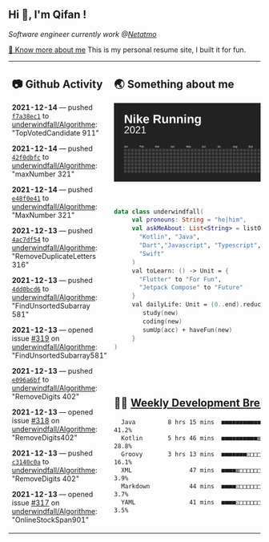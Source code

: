 <h2> Hi 👋, I'm Qifan ! </h2>
<p><em>Software engineer currently work @<a href="https://www.netatmo.com">Netatmo</a>
</em></p><p><a href="https://qifanyang.com/resume" target="_blank"> 🔭 Know more about me</a> This is my personal resume site, I built it for fun.</p>
<table><tr><td valign="top" rowspan="2">

 ## 📷 Github Activity
 <!-- githubActivity starts -->
  **2021-12-14** — pushed [`f7a38ec1`](https://github.com/underwindfall/Algorithme/commit/f7a38ec15ecac71a4fc5a3eb906ae8f0e2d6109a) to [underwindfall/Algorithme](https://api.github.com/repos/underwindfall/Algorithme): "TopVotedCandidate 911"

  **2021-12-14** — pushed [`42f0dbfc`](https://github.com/underwindfall/Algorithme/commit/42f0dbfcf232680d3e9b523073b5fd4eb79116a8) to [underwindfall/Algorithme](https://api.github.com/repos/underwindfall/Algorithme): "maxNumber 321"

  **2021-12-14** — pushed [`e48f0e41`](https://github.com/underwindfall/Algorithme/commit/e48f0e415cad5913a973971f954d8e13718701ee) to [underwindfall/Algorithme](https://api.github.com/repos/underwindfall/Algorithme): "MaxNumber 321"

  **2021-12-13** — pushed [`4ac7df54`](https://github.com/underwindfall/Algorithme/commit/4ac7df5412c4da222f08c8cd66f64a0036541039) to [underwindfall/Algorithme](https://api.github.com/repos/underwindfall/Algorithme): "RemoveDuplicateLetters 316"

  **2021-12-13** — pushed [`4dd0bcd6`](https://github.com/underwindfall/Algorithme/commit/4dd0bcd660aa3628240b587d09dde63ba2de003c) to [underwindfall/Algorithme](https://api.github.com/repos/underwindfall/Algorithme): "FindUnsortedSubarray 581"

  **2021-12-13** — opened issue [#319](https://api.github.com/repos/underwindfall/Algorithme/issues/319) on [underwindfall/Algorithme](https://api.github.com/repos/underwindfall/Algorithme): "FindUnsortedSubarray581"

  **2021-12-13** — pushed [`e096a6bf`](https://github.com/underwindfall/Algorithme/commit/e096a6bf1d37d90c979dddf4983e564602f8427d) to [underwindfall/Algorithme](https://api.github.com/repos/underwindfall/Algorithme): "RemoveDigits 402"

  **2021-12-13** — opened issue [#318](https://api.github.com/repos/underwindfall/Algorithme/issues/318) on [underwindfall/Algorithme](https://api.github.com/repos/underwindfall/Algorithme): "RemoveDigits402"

  **2021-12-13** — pushed [`c3140c0a`](https://github.com/underwindfall/Algorithme/commit/c3140c0a3c9c4bc788a0221237e60d91da6e8365) to [underwindfall/Algorithme](https://api.github.com/repos/underwindfall/Algorithme): "RemoveDigits 402"

  **2021-12-13** — opened issue [#317](https://api.github.com/repos/underwindfall/Algorithme/issues/317) on [underwindfall/Algorithme](https://api.github.com/repos/underwindfall/Algorithme): "OnlineStockSpan901"
 <!-- githubActivity ends -->
 </td><td valign="top">

 ## 🌏 Something about me
 <!-- profile starts -->
 <a href="https://github.com/underwindfall" width="100%">
   <img src="https://github.com/underwindfall/GitHubPoster/blob/main/examples/nike.svg"/>
 </a>
 <br/>
 <br/>
 <br/>

 ```kotlin
 data class underwindfall(
      val pronouns: String = "he|him",
      val askMeAbout: List<String> = listOf(
        "Kotlin", "Java",
        "Dart","Javascript", "Typescript",
        "Swift"
      )
      val toLearn: () -> Unit = {
        "Flutter" to "For Fun",
        "Jetpack Compose" to "Future"
      }
      val dailyLife: Unit = (0..end).reduce { acc, new ->
         study(new)
         coding(new)
         sumUp(acc) + haveFun(new)
      }
 )
 ```
 <!-- profile ends -->
 </td></tr><tr><td valign="top">

 ## 🏊‍♂️ <a href="https://gist.github.com/underwindfall/377ee88ba1fabd1e93516e48ca9c61eb" target="_blank">Weekly Development Breakdown</a>
  <!-- codeTime starts -->
  ```text
    Java         8 hrs 15 mins  ■■■■■■■■■■■■■◱□□□□□□□□□□  41.2%
    Kotlin       5 hrs 46 mins  ■■■■■■■■■■▥□□□□□□□□□□□□□  28.8%
    Groovy       3 hrs 13 mins  ■■■■■■■◱□□□□□□□□□□□□□□□□  16.1%
    XML                47 mins  ■■■■▥□□□□□□□□□□□□□□□□□□□   3.9%
    Markdown           44 mins  ■■■■◱□□□□□□□□□□□□□□□□□□□   3.7%
    YAML               41 mins  ■■■■◱□□□□□□□□□□□□□□□□□□□   3.5%
  ```
  <!-- codeTime starts -->
  </td></tr></table>